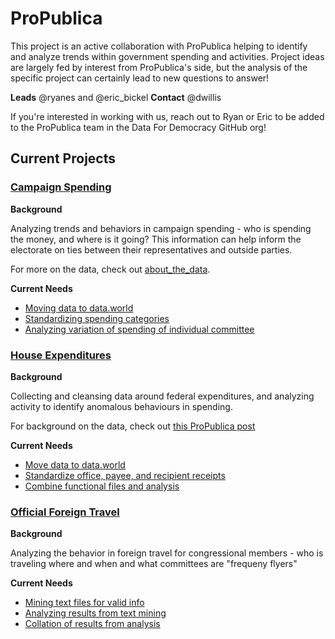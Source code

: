 # ProPublica

This project is an active collaboration with ProPublica helping to identify and analyze trends within government spending and activities. Project ideas are largely fed by interest from ProPublica's side, but the analysis of the specific project can certainly lead to new questions to answer!

**Leads** @ryanes and @eric_bickel
**Contact** @dwillis

If you're interested in working with us, reach out to Ryan or Eric to be added to the ProPublica team in the Data For Democracy GitHub org!

## Current Projects

### [Campaign Spending](https://github.com/Data4Democracy/campaign_expenditures)

**Background** 

Analyzing trends and behaviors in campaign spending - who is spending the money, and where is it going? This information can help inform the electorate on ties between their representatives and outside parties.

For more on the data, check out [about_the_data](https://github.com/Data4Democracy/campaign_expenditures/blob/master/about_the_data.Rmd).

**Current Needs**

- [Moving data to data.world](https://github.com/Data4Democracy/campaign_expenditures/issues/2)
- [Standardizing spending categories](https://github.com/Data4Democracy/campaign_expenditures/issues/3)
- [Analyzing variation of spending of individual committee](https://github.com/Data4Democracy/campaign_expenditures/issues/4)

### [House Expenditures](https://github.com/Data4Democracy/house_expenditures)

**Background** 

Collecting and cleansing data around federal expenditures, and analyzing activity to identify anomalous behaviours in spending.

For background on the data, check out [this ProPublica post](https://www.propublica.org/article/update-on-house-disbursements-a-few-notes-on-how-to-use-the-data)

**Current Needs**

- [Move data to data.world](https://github.com/Data4Democracy/house_expenditures/issues/4)
- [Standardize office, payee, and recipient receipts](https://github.com/Data4Democracy/house_expenditures/issues/6)
- [Combine functional files and analysis](https://github.com/Data4Democracy/house_expenditures/issues/7)

### [Official Foreign Travel](https://github.com/Data4Democracy/official-foreign-travel)

**Background** 

Analyzing the behavior in foreign travel for congressional members - who is traveling where and when and what committees are "frequeny flyers"

**Current Needs**

- [Mining text files for valid info](https://github.com/Data4Democracy/official-foreign-travel/issues/1)
- [Analyzing results from text mining](https://github.com/Data4Democracy/official-foreign-travel/issues/2)
- [Collation of results from analysis](https://github.com/Data4Democracy/official-foreign-travel/issues/3)
